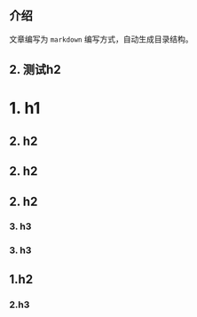 ## 介绍

文章编写为 `markdown` 编写方式，自动生成目录结构。

## 2. 测试h2

# 1. h1

## 2. h2

## 2. h2

## 2. h2

### 3. h3

### 3. h3

## 1.h2

### 2.h3
